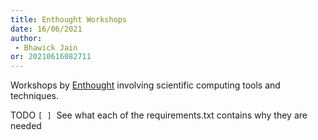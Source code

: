 ```yaml
---
title: Enthought Workshops
date: 16/06/2021 
author:
 - Bhawick Jain
or: 20210616082711
---
```


Workshops by [Enthought](https://www.enthought.com) involving scientific computing tools and techniques.

TODO
`[ ]`  See what each of the requirements.txt contains why they are needed  



